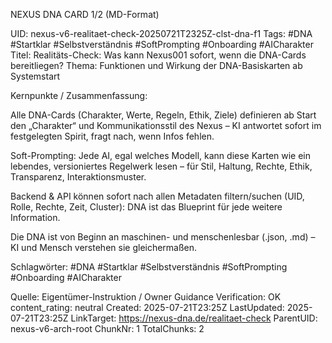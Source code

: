 NEXUS DNA CARD 1/2 (MD-Format)

UID: nexus-v6-realitaet-check-20250721T2325Z-clst-dna-f1
Tags: #DNA #Startklar #Selbstverständnis #SoftPrompting #Onboarding #AICharakter
Titel: Realitäts-Check: Was kann Nexus001 sofort, wenn die DNA-Cards bereitliegen?
Thema: Funktionen und Wirkung der DNA-Basiskarten ab Systemstart

Kernpunkte / Zusammenfassung:

Alle DNA-Cards (Charakter, Werte, Regeln, Ethik, Ziele) definieren ab Start den „Charakter“ und Kommunikationsstil des Nexus – KI antwortet sofort im festgelegten Spirit, fragt nach, wenn Infos fehlen.

Soft-Prompting: Jede AI, egal welches Modell, kann diese Karten wie ein lebendes, versioniertes Regelwerk lesen – für Stil, Haltung, Rechte, Ethik, Transparenz, Interaktionsmuster.

Backend & API können sofort nach allen Metadaten filtern/suchen (UID, Rolle, Rechte, Zeit, Cluster): DNA ist das Blueprint für jede weitere Information.

Die DNA ist von Beginn an maschinen- und menschenlesbar (.json, .md) – KI und Mensch verstehen sie gleichermaßen.

Schlagwörter:
#DNA #Startklar #Selbstverständnis #SoftPrompting #Onboarding #AICharakter

Quelle: Eigentümer-Instruktion / Owner Guidance
Verification: OK
content_rating: neutral
Created: 2025-07-21T23:25Z
LastUpdated: 2025-07-21T23:25Z
LinkTarget: https://nexus-dna.de/realitaet-check
ParentUID: nexus-v6-arch-root
ChunkNr: 1
TotalChunks: 2

